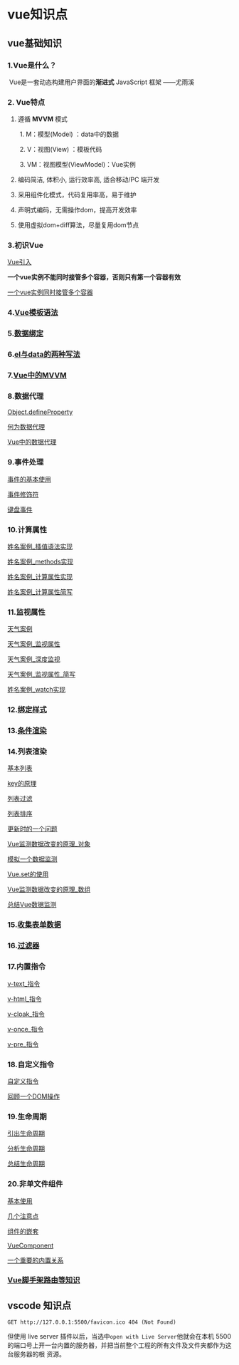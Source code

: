 #  vue知识点





## vue基础知识

### 1.Vue是什么？

​	 Vue是一套动态构建用户界面的**渐进式** JavaScript 框架        ——尤雨溪

### 2. Vue特点

1. 遵循 **MVVM** 模式 

   ​	1. M：模型(Model) ：data中的数据

   ​    2. V：视图(View) ：模板代码

   ​     3. VM：视图模型(ViewModel)：Vue实例

2. 编码简洁, 体积小, 运行效率高, 适合移动/PC 端开发

3. 采用组件化模式，代码复用率高，易于维护

4. 声明式编码，无需操作dom，提高开发效率

5. 使用虚拟dom+diff算法，尽量复用dom节点

### 3.初识Vue



[Vue引入](vue_basic/01_初识Vue/初识Vue.html)



**一个vue实例不能同时接管多个容器，否则只有第一个容器有效**



[一个vue实例同时接管多个容器](vue_basic/01_初识Vue/一个Vue实例对应多个容器.html)

### 4.[Vue模板语法](vue_basic/02_Vue模板语法/模板语法.html)

### 5.[数据绑定](vue_basic/03_数据绑定/数据绑定.html)

### 6.[el与data的两种写法](vue_basic/04_el与data的两种写法/el与data的两种写法.html)

### 7.[Vue中的MVVM](vue_basic/05_MVVM模型/Vue中的MVVM.html)

### 8.数据代理

[Object.defineProperty](vue_basic/06_数据代理/1.回顾Object.defineProperty方法.html)

[何为数据代理](vue_basic/06_数据代理/2.何为数据代理.html)

[Vue中的数据代理](vue_basic/06_数据代理/3.Vue中的数据代理.html)

### 9.事件处理

[事件的基本使用](vue_basic/07_事件处理/1.事件的基本使用.html)

[事件修饰符](vue_basic/07_事件处理/2.事件修饰符.html)

[键盘事件](vue_basic/07_事件处理/3.键盘事件.html)

### 10.计算属性

[姓名案例_插值语法实现](vue_basic/08_计算属性/1.姓名案例_插值语法实现.html)

[姓名案例_methods实现](vue_basic/08_计算属性/2.姓名案例_methods实现.html)

[姓名案例_计算属性实现](vue_basic/08_计算属性/3.姓名案例_计算属性实现.html)

[姓名案例_计算属性简写](vue_basic/08_计算属性/4.姓名案例_计算属性简写.html)

### 11.监视属性

[天气案例](vue_basic/09_监视属性/1.天气案例.html)

[天气案例_监视属性](vue_basic/09_监视属性/2.天气案例_监视属性.html)

[天气案例_深度监视](vue_basic/09_监视属性/3.天气案例_深度监视.html)

[天气案例_监视属性_简写](vue_basic/09_监视属性/4.天气案例_监视属性_简写.html)

[姓名案例_watch实现](vue_basic/09_监视属性/5.姓名案例_watch实现.html)

### 12.[绑定样式](vue_basic/10_绑定样式/绑定样式.html)

### 13.[条件渲染](vue_basic/11_条件渲染/条件渲染.html)

### 14.列表渲染

[基本列表](vue_basic/12_列表渲染/1.基本列表.html)

[key的原理](vue_basic/12_列表渲染/2.key的原理.html)

[列表过滤](vue_basic/12_列表渲染/3.列表过滤.html)

[列表排序](vue_basic/12_列表渲染/4.列表排序.html)

[更新时的一个问题](vue_basic/12_列表渲染/5.更新时的一个问题.html)

[Vue监测数据改变的原理_对象](vue_basic/12_列表渲染/6.Vue监测数据改变的原理_对象.html)

[模拟一个数据监测](vue_basic/12_列表渲染/7.模拟一个数据监测.html)

[Vue.set的使用](vue_basic/12_列表渲染/8.Vue.set的使用.html)

[Vue监测数据改变的原理_数组](vue_basic/12_列表渲染/9.Vue监测数据改变的原理_数组.html)

[总结Vue数据监测](vue_basic/12_列表渲染/10.总结Vue数据监测.html)

### 15.[收集表单数据](vue_basic/13_收集表单数据/收集表单数据.html)

### 16.[过滤器](代码/vue_basic/14_过滤器/过滤器.html)

### 17.内置指令

[v-text_指令](vue_basic/15_内置指令/1.v-text_指令.html)

[v-html_指令](vue_basic/15_内置指令/1.v-html_指令.html)

[v-cloak_指令](vue_basic/15_内置指令/3.v-cloak_指令.html)

[v-once_指令](vue_basic/15_内置指令/4.v-once_指令.html)

[v-pre_指令](vue_basic/15_内置指令/5.v-pre_指令.html)

### 18.自定义指令

[自定义指令](vue_basic/16_自定义指令/1.自定义指令.html)

[回顾一个DOM操作](vue_basic/16_自定义指令/2.回顾一个DOM操作.html)

### 19.生命周期

[引出生命周期](vue_basic/17_生命周期/1.引出生命周期.html)

[分析生命周期](vue_basic/17_生命周期/2.分析生命周期.html)

[总结生命周期](vue_basic/17_生命周期/3.总结生命周期.html)

### 20.非单文件组件

[基本使用](vue_basic/18_非单文件组件/1.基本使用.html)

[几个注意点](vue_basic/18_非单文件组件/2.几个注意点.html)

[组件的嵌套](vue_basic/18_非单文件组件/3.组件的嵌套.html)

[VueComponent](vue_basic/18_非单文件组件/4.VueComponent.html)

[一个重要的内置关系](vue_basic/18_非单文件组件/5.一个重要的内置关系.html)

### [Vue脚手架路由等知识](vue_test/README.md)


## vscode 知识点

```
GET http://127.0.0.1:5500/favicon.ico 404 (Not Found)
```

但使用 live server 插件以后，当选中`open with Live Server`他就会在本机 5500 的端口号上开一台内置的服务器，并把当前整个工程的所有文件及文件夹都作为这台服务器的根 资源。

